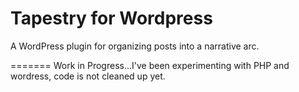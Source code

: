 Tapestry for Wordpress
==================

A WordPress plugin for organizing posts into a narrative arc.

=======
Work in Progress...I've been experimenting with PHP and wordress, code is not cleaned up yet.
